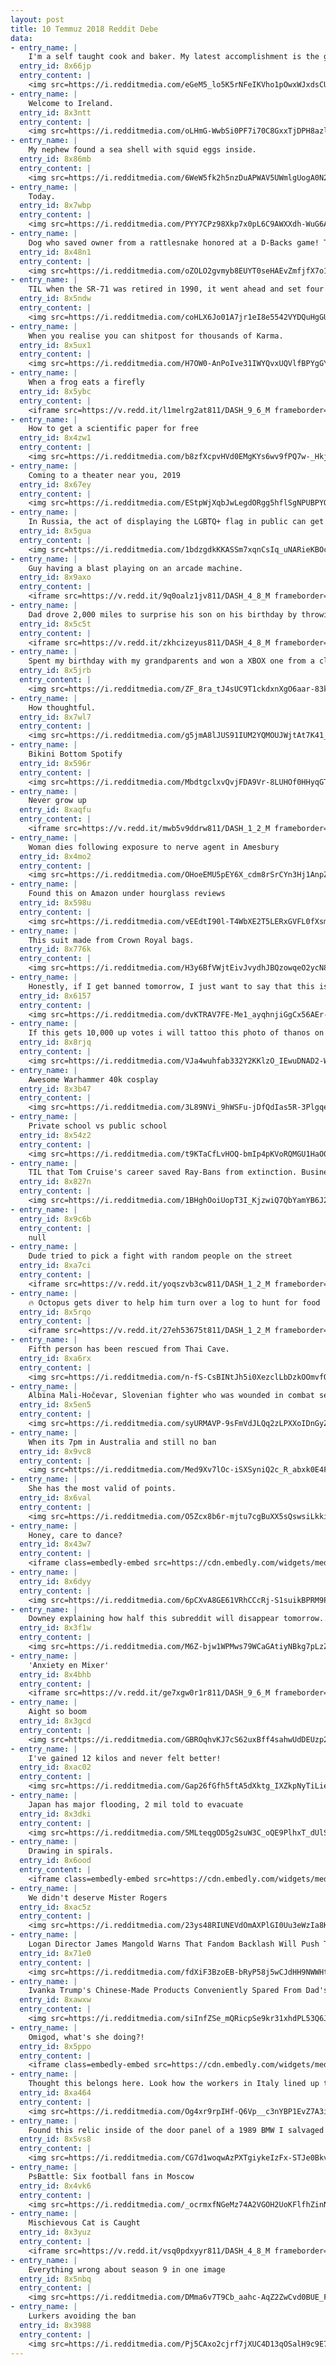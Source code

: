 ```yaml
---
layout: post
title: 10 Temmuz 2018 Reddit Debe
data:
- entry_name: |
    I'm a self taught cook and baker. My latest accomplishment is the galaxy donut.
  entry_id: 8x66jp
  entry_content: |
    <img src=https://i.redditmedia.com/eGeM5_lo5K5rNFeIKVho1pOwxWJxdsCUjGK9Dcj6sqE.jpg?s=3b24c30082351113eeddfe18e589fc09 frameborder=0>
- entry_name: |
    Welcome to Ireland.
  entry_id: 8x3ntt
  entry_content: |
    <img src=https://i.redditmedia.com/oLHmG-WwbSi0PF7i70C8GxxTjDPH8azlOClMDZfc_PA.jpg?s=59a7673208a99b20f75b11ec4744fecf frameborder=0>
- entry_name: |
    My nephew found a sea shell with squid eggs inside.
  entry_id: 8x86mb
  entry_content: |
    <img src=https://i.redditmedia.com/6WeW5fk2h5nzDuAPWAV5UWmlgUogA0N2lUfryJrJuFk.jpg?s=6cdd2cba3279f606de5ad0b23b4f271b frameborder=0>
- entry_name: |
    Today.
  entry_id: 8x7wbp
  entry_content: |
    <img src=https://i.redditmedia.com/PYY7CPz98Xkp7x0pL6C9AWXXdh-WuG6A6vsV4GtHpy4.jpg?s=b172d316d753c1b8bbfa47eed3bf30c2 frameborder=0>
- entry_name: |
    Dog who saved owner from a rattlesnake honored at a D-Backs game! Todd is a good boy
  entry_id: 8x48n1
  entry_content: |
    <img src=https://i.redditmedia.com/oZOLO2gvmyb8EUYT0seHAEvZmfjfX7o1hO_iizYUDbo.jpg?s=734c31d2ae8fc4b8a1c97753650e811e frameborder=0>
- entry_name: |
    TIL when the SR-71 was retired in 1990, it went ahead and set four new world speed records on its way to the museum.
  entry_id: 8x5ndw
  entry_content: |
    <img src=https://i.redditmedia.com/coHLX6Jo01A7jr1eI8e5542VYDQuHgGUrKuLK2Kh_-o.jpg?s=9ef2651621ee328f9e34affe96a30c53 frameborder=0>
- entry_name: |
    When you realise you can shitpost for thousands of Karma.
  entry_id: 8x5ux1
  entry_content: |
    <img src=https://i.redditmedia.com/H7OW0-AnPoIve31IWYQvxUQVlfBPYgGYkzJGaxDkBrc.jpg?s=1d9385e675bcce640b70443b93b5168c frameborder=0>
- entry_name: |
    When a frog eats a firefly
  entry_id: 8x5ybc
  entry_content: |
    <iframe src=https://v.redd.it/l1melrg2at811/DASH_9_6_M frameborder=0></iframe>
- entry_name: |
    How to get a scientific paper for free
  entry_id: 8x4zw1
  entry_content: |
    <img src=https://i.redditmedia.com/b8zfXcpvHVd0EMgKYs6wv9fPQ7w-_HkjNTR0cTvpJAo.jpg?s=59ebe94504cb7e053cd17abe90f8b7fb frameborder=0>
- entry_name: |
    Coming to a theater near you, 2019
  entry_id: 8x67ey
  entry_content: |
    <img src=https://i.redditmedia.com/EStpWjXqbJwLegdORgg5hflSgNPUBPYQui0yQsK4h4M.jpg?s=1e588231e432583eec700cc0ea21ee35 frameborder=0>
- entry_name: |
    In Russia, the act of displaying the LGBTQ+ flag in public can get you arrested. So six activists from Latin America resorted to creativity: wearing uniforms from their countries' football teams, turning themselves into the flag and walking around Moscow with pride.
  entry_id: 8x5gua
  entry_content: |
    <img src=https://i.redditmedia.com/1bdzgdkKKASSm7xqnCsIq_uNARieKBOcqrMKelIQMok.jpg?s=89f281b9e6afaf9a26756d0ebaa670e2 frameborder=0>
- entry_name: |
    Guy having a blast playing on an arcade machine.
  entry_id: 8x9axo
  entry_content: |
    <iframe src=https://v.redd.it/9q0oalz1jv811/DASH_4_8_M frameborder=0></iframe>
- entry_name: |
    Dad drove 2,000 miles to surprise his son on his birthday by throwing him the first pitch.
  entry_id: 8x5c5t
  entry_content: |
    <iframe src=https://v.redd.it/zkhcizeyus811/DASH_4_8_M frameborder=0></iframe>
- entry_name: |
    Spent my birthday with my grandparents and won a XBOX one from a claw machine. Best $8 dollars spent.
  entry_id: 8x5jrb
  entry_content: |
    <img src=https://i.redditmedia.com/ZF_8ra_tJ4sUC9T1ckdxnXgO6aar-83kT1wa5X1pby0.jpg?s=68c19f3b63a82836e7e97cdf97d1ec71 frameborder=0>
- entry_name: |
    How thoughtful.
  entry_id: 8x7wl7
  entry_content: |
    <img src=https://i.redditmedia.com/g5jmA8lJUS91IUM2YQMOUJWjtAt7K41__liLOn0eZDs.jpg?s=aac3037d5a7795c23468e883c624cd4d frameborder=0>
- entry_name: |
    Bikini Bottom Spotify
  entry_id: 8x596r
  entry_content: |
    <img src=https://i.redditmedia.com/MbdtgclxvQvjFDA9Vr-8LUHOf0HHyqGTaHAnRrruF4w.jpg?s=2b628d96b58c3b1946a61bbaabd84d07 frameborder=0>
- entry_name: |
    Never grow up
  entry_id: 8xaqfu
  entry_content: |
    <iframe src=https://v.redd.it/mwb5v9ddrw811/DASH_1_2_M frameborder=0></iframe>
- entry_name: |
    Woman dies following exposure to nerve agent in Amesbury
  entry_id: 8x4mo2
  entry_content: |
    <img src=https://i.redditmedia.com/OHoeEMU5pEY6X_cdm8rSrCYn3Hj1AnpZvGOBCjlDb50.jpg?s=d058852aeacf776a85ded7e6af9a908e frameborder=0>
- entry_name: |
    Found this on Amazon under hourglass reviews
  entry_id: 8x598u
  entry_content: |
    <img src=https://i.redditmedia.com/vEEdtI90l-T4WbXE2T5LERxGVFL0fXsmKisNsU5PXgw.jpg?s=a5706f9bceec9801a9b303df82349a73 frameborder=0>
- entry_name: |
    This suit made from Crown Royal bags.
  entry_id: 8x776k
  entry_content: |
    <img src=https://i.redditmedia.com/H3y6BfVWjtEivJvydhJBQzowqeO2ycN87indkqOk-Us.jpg?s=6dc470bf486616ad80753dc797c54125 frameborder=0>
- entry_name: |
    Honestly, if I get banned tomorrow, I just want to say that this is the best community I've ever attended and I love you guys! <3
  entry_id: 8x6157
  entry_content: |
    <img src=https://i.redditmedia.com/dvKTRAV7FE-Me1_ayqhnjiGgCx56AEr-1FQJ6Onk-cA.jpg?s=e19a3d2464b6c6d72c156426b2d60d5a frameborder=0>
- entry_name: |
    If this gets 10,000 up votes i will tattoo this photo of thanos on my chest
  entry_id: 8x8rjq
  entry_content: |
    <img src=https://i.redditmedia.com/VJa4wuhfab332Y2KKlzO_IEwuDNAD2-Wclc7HUBNpU8.jpg?s=7bd7fabeccc47c7ab769a18e4dabc731 frameborder=0>
- entry_name: |
    Awesome Warhammer 40k cosplay
  entry_id: 8x3b47
  entry_content: |
    <img src=https://i.redditmedia.com/3L89NVi_9hWSFu-jDfQdIas5R-3PlgqewiEfGcSy40U.jpg?s=7d5f86a8c9641f53cdcb98dd7e09df4b frameborder=0>
- entry_name: |
    Private school vs public school
  entry_id: 8x54z2
  entry_content: |
    <img src=https://i.redditmedia.com/t9KTaCfLvHOQ-bmIp4pKVoRQMGU1HaO0yevfKSQsYdc.png?s=9341bc410fa381e673b62ee8e954fb35 frameborder=0>
- entry_name: |
    TIL that Tom Cruise's career saved Ray-Bans from extinction. Business was tanking in the 70s, so Ray-Ban signed a product placement deal for 60 films. Risky Business, Top Gun, and Rain Man all had Cruise wearing Wayfarers and Aviators, and sales went through the roof.
  entry_id: 8x827n
  entry_content: |
    <img src=https://i.redditmedia.com/1BHghOoiUopT3I_KjzwiQ7QbYamYB6J2pTsmAwDcIfI.jpg?s=6e5c6ab448e01f036a7a274fa452335c frameborder=0>
- entry_name: |
  entry_id: 8x9c6b
  entry_content: |
    null
- entry_name: |
    Dude tried to pick a fight with random people on the street
  entry_id: 8xa7ci
  entry_content: |
    <iframe src=https://v.redd.it/yoqszvb3cw811/DASH_1_2_M frameborder=0></iframe>
- entry_name: |
    🔥 Octopus gets diver to help him turn over a log to hunt for food
  entry_id: 8x5rqo
  entry_content: |
    <iframe src=https://v.redd.it/27eh53675t811/DASH_1_2_M frameborder=0></iframe>
- entry_name: |
    Fifth person has been rescued from Thai Cave.
  entry_id: 8xa6rx
  entry_content: |
    <img src=https://i.redditmedia.com/n-fS-CsBINtJh5i0XezclLbDzkOOmvfQV3tzkkAP8wo.jpg?s=1f881f48f3244baab7833ae505398357 frameborder=0>
- entry_name: |
    Albina Mali-Hočevar, Slovenian fighter who was wounded in combat several times in WWII, c.1945
  entry_id: 8x5en5
  entry_content: |
    <img src=https://i.redditmedia.com/syURMAVP-9sFmVdJLQq2zLPXXoIDnGyZgs5aeLDUD3E.jpg?s=4ecb83943002d2bf693e4879f3eeeddf frameborder=0>
- entry_name: |
    When its 7pm in Australia and still no ban
  entry_id: 8x9vc8
  entry_content: |
    <img src=https://i.redditmedia.com/Med9Xv7lOc-iSXSyniQ2c_R_abxk0E4FulQUB5H5JJU.png?s=8813394e55b48d4c2f7b3c648b6dbbb2 frameborder=0>
- entry_name: |
    She has the most valid of points.
  entry_id: 8x6val
  entry_content: |
    <img src=https://i.redditmedia.com/O5Zcx8b6r-mjtu7cgBuXX5sQswsiLkkiRYkQ5xoqCac.jpg?s=557ea127a8bf3aa5eb982f9ad8cdd089 frameborder=0>
- entry_name: |
    Honey, care to dance?
  entry_id: 8x43w7
  entry_content: |
    <iframe class=embedly-embed src=https://cdn.embedly.com/widgets/media.html?src=https%3A%2F%2Fgfycat.com%2Fifr%2FSorrowfulAcclaimedAzurevasesponge&url=https%3A%2F%2Fgfycat.com%2FSorrowfulAcclaimedAzurevasesponge&image=https%3A%2F%2Fthumbs.gfycat.com%2FSorrowfulAcclaimedAzurevasesponge-size_restricted.gif&key=522baf40bd3911e08d854040d3dc5c07&type=text%2Fhtml&schema=gfycat width=600 height=338 scrolling=no frameborder=0 allow=autoplay; fullscreen allowfullscreen></iframe>
- entry_name: |
  entry_id: 8x6dyy
  entry_content: |
    <img src=https://i.redditmedia.com/6pCXvA8GE61VRhCCcRj-S1suikBPRM9PuBxLGk-3S2o.jpg?s=ef3861910a3a2d5d8e5555fc618e327d frameborder=0>
- entry_name: |
    Downey explaining how half this subreddit will disappear tomorrow....
  entry_id: 8x3f1w
  entry_content: |
    <img src=https://i.redditmedia.com/M6Z-bjw1WPMws79WCaGAtiyNBkg7pLzZfv0pseTrdIs.jpg?s=02473f19a6a8bcd300bc3ee87c594d05 frameborder=0>
- entry_name: |
    'Anxiety en Mixer'
  entry_id: 8x4bhb
  entry_content: |
    <iframe src=https://v.redd.it/ge7xgw0r1r811/DASH_9_6_M frameborder=0></iframe>
- entry_name: |
    Aight so boom
  entry_id: 8x3gcd
  entry_content: |
    <img src=https://i.redditmedia.com/GBROqhvKJ7cS62uxBff4sahwUdDEUzp2ygKThPKtRtM.jpg?s=9464de8440ce1b12907bdb15e6192d62 frameborder=0>
- entry_name: |
    I've gained 12 kilos and never felt better!
  entry_id: 8xac02
  entry_content: |
    <img src=https://i.redditmedia.com/Gap26fGfh5ftA5dXktg_IXZkpNyTiLie1sPbOaiN1gg.png?s=4b0a014acaf5c8a40881842df9ccaa96 frameborder=0>
- entry_name: |
    Japan has major flooding, 2 mil told to evacuate
  entry_id: 8x3dki
  entry_content: |
    <img src=https://i.redditmedia.com/5MLteqgOD5g2suW3C_oQE9PlhxT_dUlSVHWoYXxA69o.jpg?s=8ec6ab43e68c19ffb27898eddc371ef9 frameborder=0>
- entry_name: |
    Drawing in spirals.
  entry_id: 8x6ood
  entry_content: |
    <iframe class=embedly-embed src=https://cdn.embedly.com/widgets/media.html?src=https%3A%2F%2Fgfycat.com%2Fifr%2FDearMildGrackle&url=https%3A%2F%2Fgfycat.com%2FDearMildGrackle&image=https%3A%2F%2Fthumbs.gfycat.com%2FDearMildGrackle-size_restricted.gif&key=522baf40bd3911e08d854040d3dc5c07&type=text%2Fhtml&schema=gfycat width=296 height=480 scrolling=no frameborder=0 allow=autoplay; fullscreen allowfullscreen></iframe>
- entry_name: |
    We didn't deserve Mister Rogers
  entry_id: 8xac5z
  entry_content: |
    <img src=https://i.redditmedia.com/23ys48RIUNEVdOmAXPlGI0Uu3eWzIa8K4P98z9Rnqn8.jpg?s=05ddaf1b329622fcea6f5b9daf69d90e frameborder=0>
- entry_name: |
    Logan Director James Mangold Warns That Fandom Backlash Will Push Talent Out of Genre Films
  entry_id: 8x71e0
  entry_content: |
    <img src=https://i.redditmedia.com/fdXiF3BzoEB-bRyP58j5wCJdHH9NWWHtHdp0iiEzzUk.jpg?s=8927b099f79e2fab1bde47889bc925ef frameborder=0>
- entry_name: |
    Ivanka Trump's Chinese-Made Products Conveniently Spared From Dad's Tariffs
  entry_id: 8xawxw
  entry_content: |
    <img src=https://i.redditmedia.com/siInfZSe_mQRicpSe9kr31xhdPL53Q6JSaG2yma2m8c.jpg?s=6a0ef67327184a4b9b0cf017b2b09ae8 frameborder=0>
- entry_name: |
    Omigod, what's she doing?!
  entry_id: 8x5ppo
  entry_content: |
    <iframe class=embedly-embed src=https://cdn.embedly.com/widgets/media.html?src=https%3A%2F%2Fgfycat.com%2Fifr%2FAlarmedScarceBunny&url=https%3A%2F%2Fgfycat.com%2FAlarmedScarceBunny&image=https%3A%2F%2Fthumbs.gfycat.com%2FAlarmedScarceBunny-size_restricted.gif&key=522baf40bd3911e08d854040d3dc5c07&type=text%2Fhtml&schema=gfycat width=600 height=750 scrolling=no frameborder=0 allow=autoplay; fullscreen allowfullscreen></iframe>
- entry_name: |
    Thought this belongs here. Look how the workers in Italy lined up their helmets during a protest.
  entry_id: 8xa464
  entry_content: |
    <img src=https://i.redditmedia.com/Og4xr9rpIHf-Q6Vp__c3nYBP1EvZ7A3iDOFbY9hTenk.jpg?s=884c38658db3c18af2bc2e4cacc8b012 frameborder=0>
- entry_name: |
    Found this relic inside of the door panel of a 1989 BMW I salvaged from a junk yard for parts... I won today!
  entry_id: 8x5vs8
  entry_content: |
    <img src=https://i.redditmedia.com/CG7d1woqwAzPXTgiykeIzFx-STJe0BkvLeTOsAAA-Tc.jpg?s=037c8ff943b9ce62dc7285b887091055 frameborder=0>
- entry_name: |
    PsBattle: Six football fans in Moscow
  entry_id: 8x4vk6
  entry_content: |
    <img src=https://i.redditmedia.com/_ocrmxfNGeMz74A2VGOH2UoKFlfhZinN4TFOWiPpO4k.jpg?s=8012c02756514295a16bf897a98dd472 frameborder=0>
- entry_name: |
    Mischievous Cat is Caught
  entry_id: 8x3yuz
  entry_content: |
    <iframe src=https://v.redd.it/vsq0pdxyyr811/DASH_4_8_M frameborder=0></iframe>
- entry_name: |
    Everything wrong about season 9 in one image
  entry_id: 8x5nbq
  entry_content: |
    <img src=https://i.redditmedia.com/DMma6v7T9Cb_aahc-AqZ2ZwCvd0BUE_FCpZmP7I5I_4.png?s=ca9da0b5f0cfc04df8caea1b4ca8d511 frameborder=0>
- entry_name: |
    Lurkers avoiding the ban
  entry_id: 8x3988
  entry_content: |
    <img src=https://i.redditmedia.com/Pj5CAxo2cjrf7jXUC4D13qOSalH9c9E7F7--z9XZqaU.jpg?s=cbdd45ab277875493095c31e5122aba2 frameborder=0>
---
```

